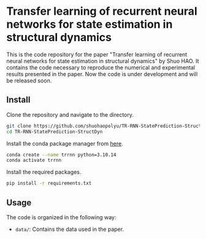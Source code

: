 # Transfer learning of recurrent neural networks for state estimation in structural dynamics

This is the code repository for the paper "Transfer learning of recurrent neural networks for state estimation in structural dynamics" by Shuo HAO. It contains the code necessary to reproduce the numerical and experimental results presented in the paper. Now the code is under development and will be released soon.

## Install

Clone the repository and navigate to the directory.

```bash
git clone https://github.com/shuohaopolyu/TR-RNN-StatePrediction-StructDyn.git
cd TR-RNN-StatePrediction-StructDyn
```

Install the conda package manager from [here](https://docs.conda.io/en/latest/miniconda.html).

```bash
conda create --name trrnn python=3.10.14
conda activate trrnn
```

Install the required packages.

```bash
pip install -r requirements.txt
```

## Usage

The code is organized in the following way:

- `data/`: Contains the data used in the paper.
